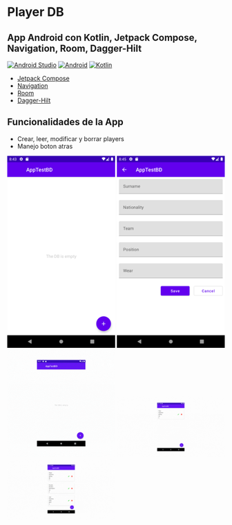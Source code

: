 # Player DB
## App Android con Kotlin, Jetpack Compose, Navigation, Room, Dagger-Hilt

[![Android Studio](https://img.shields.io/badge/Android_Studio-2022.1.1-blue.svg?longCache=true&style=popout-square)](https://developer.android.com/studio)
[![Android](https://img.shields.io/badge/Android-13-green.svg?longCache=true&style=popout-square)](https://www.android.com)
[![Kotlin](https://img.shields.io/badge/Kotlin-1.6-blueviolet?longCache=true&style=popout-square)](https://kotlinlang.org)


* [Jetpack Compose](https://developer.android.com/jetpack/compose)
* [Navigation](https://developer.android.com/jetpack/androidx/releases/navigation)
* [Room](https://developer.android.com/jetpack/androidx/releases/room)
* [Dagger-Hilt](https://dagger.dev/hilt)

## Funcionalidades de la App
* Crear, leer, modificar y borrar players
* Manejo boton atras

<p float="center">
  <img src="screenshots/cap1.png" width="250" />
  <img src="screenshots/cap2.png" width="250" />
  <img src="screenshots/gif1.gif" width="250" />
  <img src="screenshots/gif2.gif" width="250" />
  <img src="screenshots/gif3.gif" width="250" />
</p>
